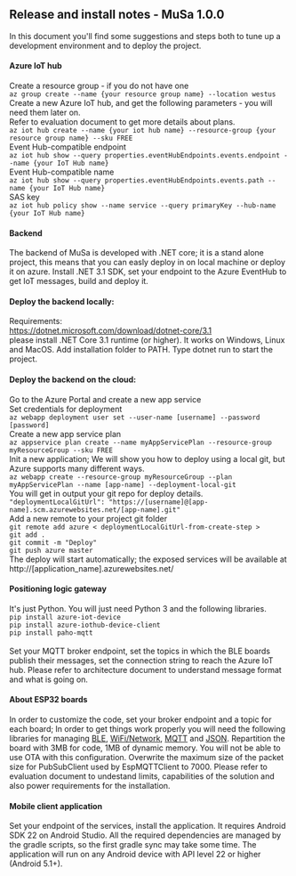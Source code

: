 ## Release and install notes - MuSa 1.0.0
In this document you'll find some suggestions and steps both to tune up a development environment and to deploy the project.  <br>

#### Azure IoT hub
Create a resource group - if you do not have one<br>
``az group create --name {your resource group name} --location westus``<br>
Create a new Azure IoT hub, and get the following parameters - you will need them later on.<br>
Refer to evaluation document to get more details about plans.<br>
``az iot hub create --name {your iot hub name} --resource-group {your resource group name} --sku FREE``<br>
Event Hub-compatible endpoint<br>
``az iot hub show --query properties.eventHubEndpoints.events.endpoint --name {your IoT Hub name}``<br>
Event Hub-compatible name<br>
``az iot hub show --query properties.eventHubEndpoints.events.path --name {your IoT Hub name}``<br>
SAS key<br>
``az iot hub policy show --name service --query primaryKey --hub-name {your IoT Hub name}	``<br>

#### Backend
The backend of MuSa is developed with .NET core; it is a stand alone project, this means that you can easly deploy in on local machine or deploy it on azure. Install .NET 3.1 SDK, set your endpoint to the Azure EventHub to get IoT messages, build and deploy it.<br>

#### Deploy the backend locally:
Requirements: <br>
https://dotnet.microsoft.com/download/dotnet-core/3.1 <br>
please install .NET Core 3.1 runtime (or higher). It works on Windows, Linux and MacOS. Add installation folder to PATH. Type dotnet run to start the project. <br>

#### Deploy the backend on the cloud:
Go to the Azure Portal and create a new app service<br>
Set credentials for deployment<br>
``az webapp deployment user set --user-name [username] --password [password]``<br>
Create a new app service plan<br>
``az appservice plan create --name myAppServicePlan --resource-group myResourceGroup --sku FREE``<br>
Init a new application; We will show you how to deploy using a local git, but Azure supports many different ways.<br>
``az webapp create --resource-group myResourceGroup --plan myAppServicePlan --name [app-name] --deployment-local-git``<br>
You will get in output your git repo for deploy details.<br>
``"deploymentLocalGitUrl": "https://[username]@[app-name].scm.azurewebsites.net/[app-name].git"``<br>
Add a new remote to your project git folder<br>
``git remote add azure < deploymentLocalGitUrl-from-create-step >``<br>
``git add .``<br>
``git commit -m "Deploy"``<br>
``git push azure master``<br>
The deploy will start automatically; the exposed services will be available at http://[application_name].azurewebsites.net/<br>

#### Positioning logic gateway
It's just Python. You will just need Python 3 and the following libraries. <br>
``pip install azure-iot-device``<br>
``pip install azure-iothub-device-client``<br>
``pip install paho-mqtt``<br>
<br>
Set your MQTT broker endpoint, set the topics in which the BLE boards publish their messages, set the connection string to reach the Azure IoT hub. Please refer to architecture document to understand message format and what is going on. <br>

#### About ESP32 boards
In order to customize the code, set your broker endpoint and a topic for each board; In order to get things work properly you will need the following libraries for managing [BLE](https://www.coxlab.kr/doxygen/Nol.A-SDK/group__BluetoothLE.html), [WiFi/Network](https://pubsubclient.knolleary.net/), [MQTT](https://github.com/plapointe6/EspMQTTClient) and [JSON](https://arduinojson.org/). Repartition the board with 3MB for code, 1MB of dynamic memory. You will not be able to use OTA with this configuration. Overwrite the maximum size of the packet size for PubSubClient used by EspMQTTClient to 7000. Please refer to evaluation document to undestand limits, capabilities of the solution and also power requirements for the installation. <br>

#### Mobile client application
Set your endpoint of the services, install the application. It requires Android SDK 22 on Android Studio. All the required dependencies are managed by the gradle scripts, so the first gradle sync may take some time. The application will run on any Android device with API level 22 or higher (Android 5.1+). <br>

